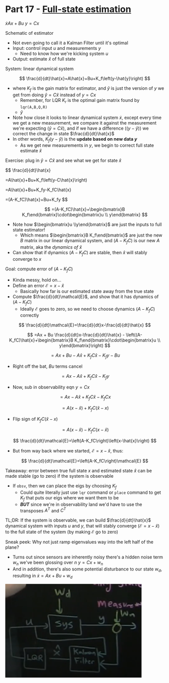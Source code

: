 # Part 17 - [Full-state estimation](https://www.youtube.com/watch?v=MZJMi-6_4UU&list=PLMrJAkhIeNNR20Mz-VpzgfQs5zrYi085m&index=17)

$\dot{x}Ax + Bu$
$y=Cx$

Schematic of estimator
- Not even going to call it a Kalman Filter until it's optimal
- Input: control input $u$ and measurements $y$
  - Need to know how we're kicking system $u$
- Output: estimate $\hat{x}$ of full state

System: linear dynamical system

$$
\frac{d}{dt}\hat{x}=A\hat{x}+Bu+K_f\left(y-\hat{y}\right)
$$

- where $K_f$ is the gain matrix for estimator, and $\hat{y}$ is just the version of $y$ we get from
  doing $\hat{y}=C\hat{x}$ instead of $y=Cx$
  - Remember, for LQR $K_r$ is the optimal gain matrix found by `lqr(A,B,Q,R)`
  - $\hat{y}$
- Note how close it looks to linear dynamical system $\dot{x}$, except every time we get a new
  measurement, we compare it against the measurement we're expecting ($\hat{y}=C\hat{x}$), and if we
  have a difference ($\left(y-\hat{y}\right)$) we correct the change in state $\frac{d}{dt}\hat{x}$
- In other words, $K_f\left(y-\hat{y}\right)$ is the **update based on new data $y$**
  - As we get new measurements in $y$, we begin to correct full state estimate $\hat{x}$

Exercise: plug in $\hat{y}=C\hat{x}$ and see what we get for state $\hat{x}$

$$
\frac{d}{dt}\hat{x}

=A\hat{x}+Bu+K_f\left(y-C\hat{x}\right)

=A\hat{x}+Bu+K_fy-K_fC\hat{x}

=(A-K_fC)\hat{x}+Bu+K_fy
$$

$$
=(A-K_fC)\hat{x}+\begin{bmatrix}B K_f\end{bmatrix}\cdot\begin{bmatrix}u \\ y\end{bmatrix}
$$

- Note how $\begin{bmatrix}u \\y\end{bmatrix}$ are just the inputs to full state estimator!
  - Which means $\begin{bmatrix}B K_f\end{bmatrix}$ are just the new $B$ matrix in our linear
    dynamical system, and $\left(A-K_fC\right)$ is our new $A$ matrix, aka the _dynamics of_
    $\hat{x}$
- Can show that if dynamics $\left(A-K_fC\right)$ are stable, then $\hat{x}$ will stably converge to
  $x$

Goal: compute error of $\left(A-K_fC\right)$
- Kinda messy, hold on...
- Define an error $\mathcal{E}=x-\hat{x}$
  - Basically how far is our estimated state away from the true state
- Compute $\frac{d}{dt}\mathcal{E}$, and show that it has dynamics of $\left(A-K_fC\right)$
  - Ideally $\mathcal{E}$ goes to zero, so we need to choose dynamics $\left(A-K_fC\right)$ correctly

$$
\frac{d}{dt}\mathcal{E}=\frac{d}{dt}x-\frac{d}{dt}\hat{x}
$$

$$
=Ax + Bu \frac{d}{dt}x-\frac{d}{dt}\hat{x} - \left((A-K_fC)\hat{x}+\begin{bmatrix}B K_f\end{bmatrix}\cdot\begin{bmatrix}u \\ y\end{bmatrix}\right)
$$

$$
=Ax + Bu - A\hat{x}+K_fC\hat{x}-K_fy - Bu
$$

- Right off the bat, $Bu$ terms cancel

$$
=Ax - A\hat{x}+K_fC\hat{x}-K_fy
$$

- Now, sub in observability eqn $y=Cx$

$$
=Ax - A\hat{x}+K_fC\hat{x}-K_fCx
$$

$$
=A\left(x-\hat{x}\right) + K_fC(\hat{x} - x)
$$

- Flip sign of $K_fC(\hat{x} - x)$

$$
=A\left(x-\hat{x}\right) - K_fC(x-\hat{x})
$$

$$
\frac{d}{dt}\mathcal{E}=\left(A-K_fC\right)\left(x-\hat{x}\right)
$$

- But from way back where we started, $\mathcal{E}=x-\hat{x}$, thus:

$$
\frac{d}{dt}\mathcal{E}=\left(A-K_fC\right)\mathcal{E}
$$

Takeaway: error between true full state $x$ and estimated state $\hat{x}$ can be made stable (go to
zero) if the system is observable
- If `obsv`, then we can place the eigs by choosing $K_f$
  - Could quite literally just use `lqr` command or `place` command to get $K_f$ that puts our eigs
    where we want them to be
  - ***BUT*** since we're in observability land we'd have to use the transposes $A^T$ and $C^T$

TL;DR: If the system is observable, we can build $\frac{d}{dt}\hat{x}$ dynamical system with inputs
$u$ and $y$, that will stably converge ($\mathcal{E}=x-\hat{x}$) to the full state of the system (by
making $\mathcal{E}$ go to zero)

Sneak peek: Why not just ramp eigenvalues way into the left half of the plane?
- Turns out since sensors are inherently noisy there's a hidden noise term $w_n$ we've been glossing over
  $n$ $y=Cx + w_n$
- And in addition, there's also some potential disturbance to our state $w_d$, resulting in $\dot{x}=Ax+Bu+w_d$

![](images/2021-08-24-17-15-31.png)
